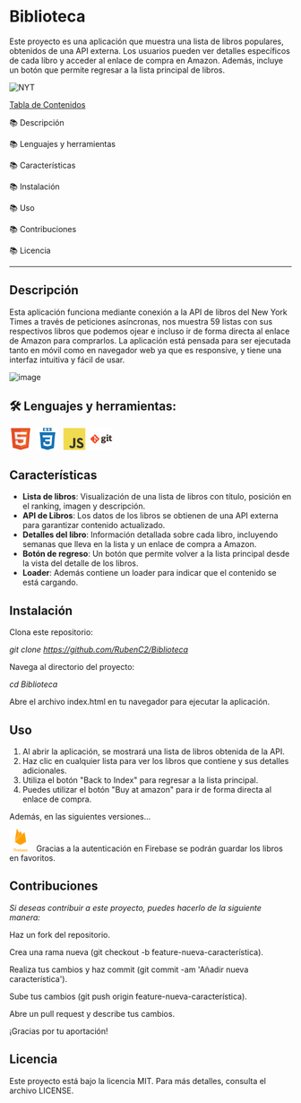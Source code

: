 # Biblioteca

Este proyecto es una aplicación que muestra una lista de libros populares, obtenidos de una API externa. Los usuarios pueden ver detalles específicos de cada libro y acceder al enlace de compra en Amazon. Además, incluye un botón que permite regresar a la lista principal de libros.

![NYT](https://github.com/user-attachments/assets/974297fb-6266-4fae-8f79-e9f92c37ba91)


<u>Tabla de Contenidos</u>

:books: Descripción

:books: Lenguajes y herramientas 

:books: Características

:books: Instalación

:books: Uso

:books: Contribuciones

:books: Licencia

------------------------------------------------------------------------------------------------------------
**Descripción**
---
Esta aplicación funciona mediante conexión a la API de libros del New York Times a través de peticiones asíncronas, nos muestra 59 listas con sus respectivos libros que podemos ojear e incluso ir de forma directa al enlace de Amazon para comprarlos.
La aplicación está pensada para ser ejecutada tanto en móvil como en navegador web ya que es responsive, y tiene una interfaz intuitiva y fácil de usar.

![image](https://github.com/user-attachments/assets/a4693847-4350-4051-b459-414014a8ff7e)


**:hammer_and_wrench: Lenguajes y herramientas:**
---
<div>
  <img src="https://github.com/devicons/devicon/blob/master/icons/html5/html5-original.svg" title="HTML5" alt="HTML" width="40" height="40"/>&nbsp;
  <img src="https://github.com/devicons/devicon/blob/master/icons/css3/css3-plain-wordmark.svg"  title="CSS3" alt="CSS" width="40" height="40"/>&nbsp;
  <img src="https://github.com/devicons/devicon/blob/master/icons/javascript/javascript-original.svg" title="JavaScript" alt="JavaScript" width="40" height="40"/>&nbsp;
  <img src="https://github.com/devicons/devicon/blob/master/icons/git/git-original-wordmark.svg" title="Git" **alt="Git" width="40" height="40"/>

</div>

**Características**
---
- **Lista de libros**: Visualización de una lista de libros con título, posición en el ranking, imagen y descripción.
- **API de Libros**: Los datos de los libros se obtienen de una API externa para garantizar contenido actualizado.
- **Detalles del libro**: Información detallada sobre cada libro, incluyendo semanas que lleva en la lista y un enlace de compra a Amazon.
- **Botón de regreso**: Un botón que permite volver a la lista principal desde la vista del detalle de los libros.
- **Loader**: Además contiene un loader para indicar que el contenido se está cargando.

**Instalación**
---
Clona este repositorio:

*git clone https://github.com/RubenC2/Biblioteca*

Navega al directorio del proyecto:

*cd Biblioteca*

Abre el archivo index.html en tu navegador para ejecutar la aplicación.


**Uso**
---

1. Al abrir la aplicación, se mostrará una lista de libros obtenida de la API.
2. Haz clic en cualquier lista para ver los libros que contiene y sus detalles adicionales.
3. Utiliza el botón "Back to Index" para regresar a la lista principal.
4. Puedes utilizar el botón "Buy at amazon" para ir de forma directa al enlace de compra.

Además, en las siguientes versiones...

<img src="https://github.com/devicons/devicon/blob/master/icons/firebase/firebase-plain-wordmark.svg" title="Firebase" alt="Firebase" width="40" height="40"/>&nbsp;
Gracias a la autenticación en Firebase se podrán guardar los libros en favoritos.

**Contribuciones**
---
*Si deseas contribuir a este proyecto, puedes hacerlo de la siguiente manera:*

Haz un fork del repositorio.

Crea una rama nueva (git checkout -b feature-nueva-característica).

Realiza tus cambios y haz commit (git commit -am 'Añadir nueva característica').

Sube tus cambios (git push origin feature-nueva-característica).

Abre un pull request y describe tus cambios.

¡Gracias por tu aportación!

**Licencia**
---
Este proyecto está bajo la licencia MIT. Para más detalles, consulta el archivo LICENSE.
